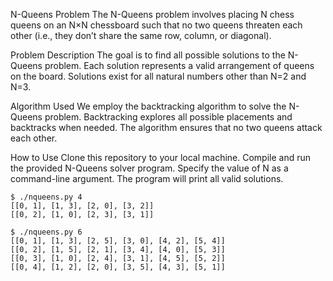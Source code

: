 N-Queens Problem
The N-Queens problem involves placing N chess queens on an N×N chessboard such that no two queens threaten each other (i.e., they don’t share the same row, column, or diagonal).

Problem Description
The goal is to find all possible solutions to the N-Queens problem.
Each solution represents a valid arrangement of queens on the board.
Solutions exist for all natural numbers other than N=2 and N=3.

Algorithm Used
We employ the backtracking algorithm to solve the N-Queens problem.
Backtracking explores all possible placements and backtracks when needed.
The algorithm ensures that no two queens attack each other.

How to Use
Clone this repository to your local machine.
Compile and run the provided N-Queens solver program.
Specify the value of N as a command-line argument.
The program will print all valid solutions.

```
$ ./nqueens.py 4
[[0, 1], [1, 3], [2, 0], [3, 2]]
[[0, 2], [1, 0], [2, 3], [3, 1]]

$ ./nqueens.py 6
[[0, 1], [1, 3], [2, 5], [3, 0], [4, 2], [5, 4]]
[[0, 2], [1, 5], [2, 1], [3, 4], [4, 0], [5, 3]]
[[0, 3], [1, 0], [2, 4], [3, 1], [4, 5], [5, 2]]
[[0, 4], [1, 2], [2, 0], [3, 5], [4, 3], [5, 1]]
```
